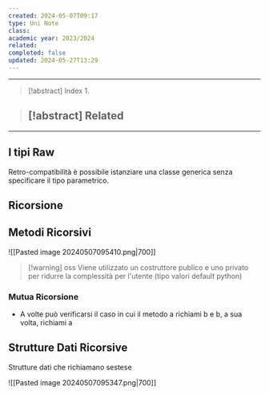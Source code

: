 ```yaml
---
created: 2024-05-07T09:17
type: Uni Note
class: 
academic year: 2023/2024
related: 
completed: false
updated: 2024-05-27T13:29
---
```

---

>[!abstract] Index
>1. 

>[!abstract] Related
>- 

---
## I tipi Raw

Retro-compatibilità è possibile istanziare una classe generica senza specificare il tipo parametrico.

## Ricorsione 


## Metodi Ricorsivi
![[Pasted image 20240507095410.png|700]]

>[!warning] oss
>Viene utilizzato un costruttore publico e uno privato per ridurre la complessità per l'utente (tipo valori default python)

### Mutua Ricorsione
- A volte può verificarsi il caso in cui il metodo a richiami b e b, a sua volta, richiami a

## Strutture Dati Ricorsive

Strutture dati che richiamano sestese

![[Pasted image 20240507095347.png|700]]

